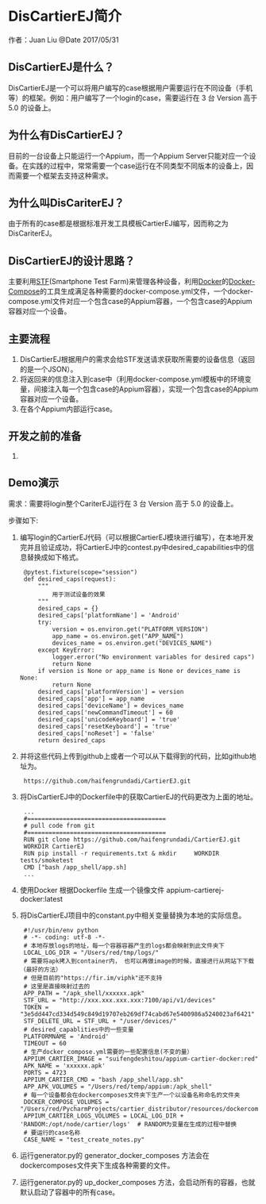 # DisCartierEJ简介

作者：Juan Liu  @Date 2017/05/31

## DisCartierEJ是什么？
DisCartierEJ是一个可以将用户编写的case根据用户需要运行在不同设备（手机等）的框架。例如：用户编写了一个login的case，需要运行在 3 台 Version 高于 5.0 的设备上。

## 为什么有DisCartierEJ？
目前的一台设备上只能运行一个Appium，而一个Appium Server只能对应一个设备。在实践的过程中，常常需要一个case运行在不同类型不同版本的设备上，因而需要一个框架去支持这种需求。

## 为什么叫DisCariterEJ？
由于所有的case都是根据标准开发工具模板CartierEJ编写，因而称之为DisCariterEJ。

## DisCartierEJ的设计思路？
主要利用[STF](https://openstf.io/)(Smartphone Test Farm)来管理各种设备，利用[Docker](https://www.docker.com/)的[Docker-Compose](https://docs.docker.com/compose/)的工具生成满足各种需要的docker-compose.yml文件，一个docker-compose.yml文件对应一个包含case的Appium容器，一个包含case的Appium容器对应一个设备。

## 主要流程

1. DisCartierEJ根据用户的需求会给STF发送请求获取所需要的设备信息（返回的是一个JSON）。
2. 将返回来的信息注入到case中（利用docker-compose.yml模板中的环境变量，间接注入每一个包含case的Appium容器），实现一个包含case的Appium容器对应一个设备。
3. 在各个Appium内部运行case。

## 开发之前的准备
1.

## Demo演示

需求：需要将login整个CariterEJ运行在 3 台 Version 高于 5.0 的设备上。

步骤如下:

1. 编写login的CartierEJ代码（可以根据CartierEJ模块进行编写），在本地开发完并且验证成功，将CartierEJ中的contest.py中desired_capabilities中的信息替换成如下格式。

		@pytest.fixture(scope="session")
		def desired_caps(request):
		    """
		    	用于测试设备的效果
		    """
		    desired_caps = {}
		    desired_caps['platformName'] = 'Android'
		    try:
		        version = os.environ.get("PLATFORM_VERSION")
		        app_name = os.environ.get("APP_NAME")
		        devices_name = os.environ.get("DEVICES_NAME")
		    except KeyError:
		        logger.error("No environment variables for desired caps")
		        return None
		    if version is None or app_name is None or devices_name is None:
		        return None
		    desired_caps['platformVersion'] = version
		    desired_caps['app'] = app_name
		    desired_caps['deviceName'] = devices_name
		    desired_caps['newCommandTimeout'] = 60
		    desired_caps['unicodeKeyboard'] = 'true'
		    desired_caps['resetKeyboard'] = 'true'
		    desired_caps['noReset'] = 'false'
		    return desired_caps


2. 并将这些代码上传到github上或者一个可以从下载得到的代码，比如github地址为。

		https://github.com/haifengrundadi/CartierEJ.git

3. 将DisCartierEJ中的Dockerfile中的获取CartierEJ的代码更改为上面的地址。

		...
		#=======================================
		# pull code from git
		#=======================================
		RUN git clone https://github.com/haifengrundadi/CartierEJ.git
		WORKDIR CartierEJ
		RUN pip install -r requirements.txt & mkdir		WORKDIR tests/smoketest
		CMD ["bash /app_shell/app.sh]
		...

4. 使用Docker 根据Dockerfile 生成一个镜像文件 appium-cartierej-docker:latest
5. 将DisCartierEJ项目中的constant.py中相关变量替换为本地的实际信息。

		#!/usr/bin/env python
		# -*- coding: utf-8 -*-
		# 本地存放logs的地址，每一个容器容器产生的logs都会映射到此文件夹下
		LOCAL_LOG_DIR = "/Users/red/tmp/logs/"
		# 需要将apk拷入到container内， 也可以再做image的时候，直接进行从网站下下载（最好的方法）
		# 但是目前的"https://fir.im/viphk"还不支持
		# 这里是直接映射过去的
		APP_PATH = "/apk_shell/xxxxxx.apk"
		STF_URL = "http://xxx.xxx.xxx.xxx:7100/api/v1/devices"
		TOKEN = "3e5dd447cd334d549c849d19707eb269df74cabd67e5400986a5240023af6421"
		STF_DELETE_URL = STF_URL + "/user/devices/"
		# desired_capablities中的一些变量
		PLATFORMNAME = 'Android'
		TIMEOUT = 60
		# 生产docker_compose.yml需要的一些配置信息(不变的量）
		APPIUM_CARTIER_IMAGE = "suifengdeshitou/appium-cartier-docker:red"
		APK_NAME = 'xxxxxx.apk'
		PORTS = 4723
		APPIUM_CARTIER_CMD = "bash /app_shell/app.sh"
		APP_APK_VOLUMES = "/Users/red/temp/appium:/apk_shell"
		# 每一个设备都会在dockercomposes文件夹下生产一个以设备名称命名的文件夹
		DOCKER_COMPOSE_VOLUMES = "/Users/red/PycharmProjects/cartier_distributor/resources/dockercomposes/"
		APPIUM_CARTIER_LOGS_VOLUMES = LOCAL_LOG_DIR + 'RANDOM:/opt/node/cartier/logs'  # RANDOM为变量在生成的过程中替换
		# 要运行的case名称
		CASE_NAME = "test_create_notes.py"
6. 运行generator.py的 generator\_docker\_composes 方法会在dockercomposes文件夹下生成各种需要的文件。
7. 运行generator.py的 up\_docker\_composes 方法，会启动所有的容器，也就默认启动了容器中的所有case。